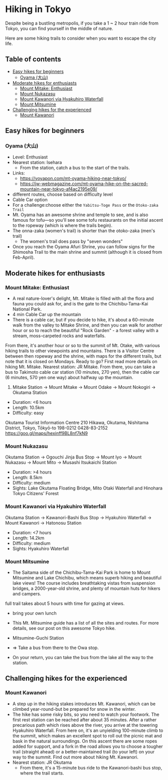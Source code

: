 # Hiking in Tokyo

Despite being a bustling metropolis, if you take a 1 ~ 2 hour train ride from Tokyo, you can find yourself in the middle of nature.

Here are some hiking trails to consider when you want to escape the city life.


## Table of contents <!-- omit in toc -->

* [Easy hikes for beginners](#easy-hikes-for-beginners)
  * [Oyama (大山)](#oyama-大山)
* [Moderate hikes for enthusiasts](#moderate-hikes-for-enthusiasts)
  * [Mount Mitake: Enthusiast](#mount-mitake-enthusiast)
  * [Mount Nukazasu](#mount-nukazasu)
  * [Mount Kawanori via Hyakuhiro Waterfall](#mount-kawanori-via-hyakuhiro-waterfall)
  * [Mount Mitsumine](#mount-mitsumine)
* [Challenging hikes for the experienced](#challenging-hikes-for-the-experienced)
  * [Mount Kawanori](#mount-kawanori)


## Easy hikes for beginners


### Oyama (大山)

* Level: Enthusiast
* Nearest station: Isehara
  * From the station, catch a bus to the start of the trails.
* Links:
  * <https://voyapon.com/mt-oyama-hiking-near-tokyo/>
  * <https://jw-webmagazine.com/mt-oyama-hike-on-the-sacred-mountain-near-tokyo-af4ac2195e09/>
* different routes, choose based on difficulty level
* Cable Car option
* For a challenge:choose either the `Yabitsu-Toge Pass` or the `Otoko-zaka Trail`
* Mt. Oyama has an awesome shrine and temple to see, and is also famous for tofu—so you'll see some tofu restaurants on the initial ascent to the ropeway (which is where the trails begin).
* The onna-zaka (women's trail) is shorter than the otoko-zaka (men's trail)
  * The women's trail does pass by "seven wonders"
* Once you reach the Oyama Afuri Shrine, you can follow signs for the Shimosha Trail to the main shrine and summit (although it is closed from Feb-April).


## Moderate hikes for enthusiasts


### Mount Mitake: Enthusiast

* A real nature-lover's delight, Mt. Mitake is filled with all the flora and fauna you could ask for, and is the gate to the Chichibu-Tama-Kai National Park.
* 4 min Cable Car up the mountain
* There is a cable car, but if you decide to hike, it's about a 60-minute walk from the valley to Mitake Shrine, and then you can walk for another hour or so to reach the beautiful "Rock Garden" - a forest valley with a stream, moss-carpeted rocks and waterfalls.

From there, it's another hour or so to the summit of Mt. Otake, with various hiking trails to other viewpoints and mountains. There is a Visitor Centre between then ropeway and the shrine, with maps for the different trails, but note that it is closed on Mondays. Ready to go? First read more details on hiking Mt. Mitake.
Nearest station: JR Mitake. From there, you can take a bus to Takimoto cable car station (10 minutes, 270 yen), then the cable car (6 minutes, 570 yen one way) about halfway up the mountain.


1. Mitake Station -> Mount Mitake -> Mount Odake -> Mount Nokogiri -> Okutama Station
* Duration: <6 hours
* Length: 10.5km
* Difficulty: easy

Okutama Tourist Information Centre
210 Hikawa, Okutama, Nishitama District, Tokyo, Tōkyō-to 198-0212
0428-83-2152
<https://goo.gl/maps/hexinff9BL8nf7kN9>


### Mount Nukazasu

Okutama Station -> Ogouchi Jinja Bus Stop -> Mount Iyo -> Mount Nukazasu -> Mount Mito -> Musashi Itsukaichi Station
* Duration: >4 hours
* Length: 8.5km
* Difficulty: medium
* Sights: Lake Okutama Floating Bridge, Mito Otaki Waterfall and Hinohara Tokyo Citizens' Forest


### Mount Kawanori via Hyakuhiro Waterfall

Okutama Station -> Kawanori-Bashi Bus Stop -> Hyakuhiro Waterfall -> Mount Kawanori -> Hatonosu Station
* Duration: <7 hours
* Length: 14.2km
* Difficulty: medium
* Sights: Hyakuhiro Waterfall


### Mount Mitsumine

* The Saitama side of the Chichibu-Tama-Kai Park is home to Mount Mitsumine and Lake Chichibu, which means superb hiking and beautiful lake views! The course includes breathtaking vistas from suspension bridges, a 2000-year-old shrine, and plenty of mountain huts for hikers and campers.

 full trail takes about 5 hours with time for gazing at views.

* bring your own lunch
* This Mt. Mitsumine guide has a list of all the sites and routes. For more details, see our post on this awesome Tokyo hike.

* Mitsumine-Guchi Station
* => Take a bus from there to the Owa stop.
* On your return, you can take the bus from the lake all the way to the station.


## Challenging hikes for the experienced


### Mount Kawanori

* A step up in the hiking stakes introduces Mt. Kawanori, which can be climbed year-round-but be prepared for snow in the winter.
* The hike has some risky bits, so you need to watch your footwork. The first rest station can be reached after about 35 minutes. After a rather precarious path which rises above the river, you arrive at the towering Hyakuhiro Waterfall. From here on, it's an unyielding 100-minute climb to the summit, which makes an excellent spot to roll out the picnic mat and bask in the natural surroundings. On this ascent there are some ropes added for support, and a fork in the road allows you to choose a tougher trail (straight ahead) or a better-maintained trail (to your left) on your way to the summit. Find out more about hiking Mt. Kawanori.
* Nearest station: JR Okutama
  * From there, it's a 15-minute bus ride to the Kawanori-bashi bus stop, where the trail starts.

